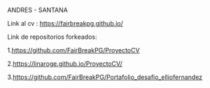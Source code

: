 ANDRES - SANTANA


Link al cv : https://fairbreakpg.github.io/

Link de repositorios forkeados:


1.https://github.com/FairBreakPG/ProyectoCV

2.https://linaroge.github.io/ProyectoCV/

3.https://github.com/FairBreakPG/Portafolio_desafio_elliofernandez

